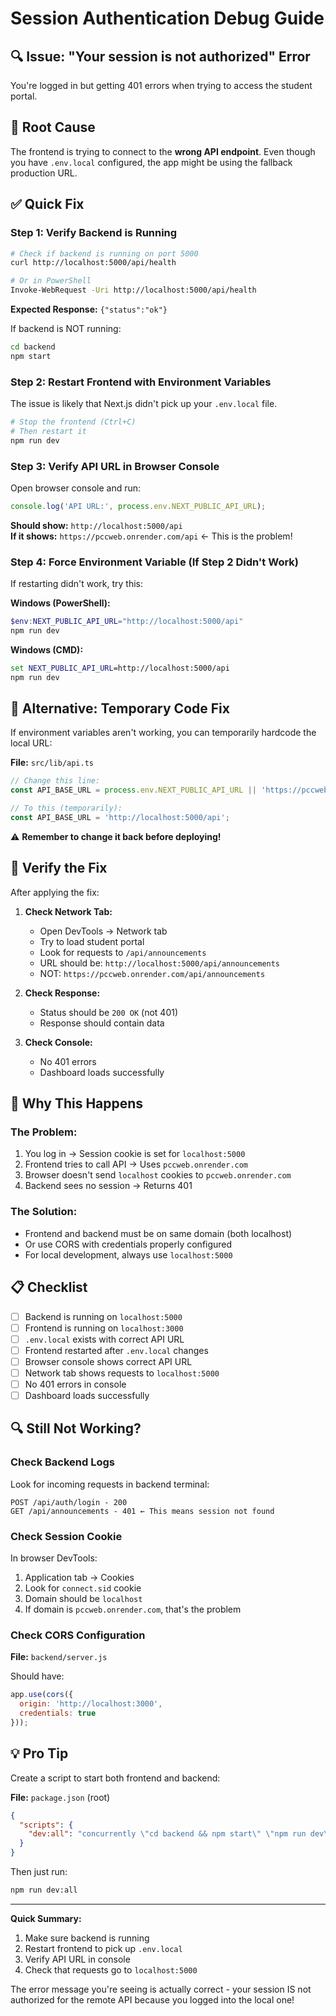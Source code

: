 # Session Authentication Debug Guide

## 🔍 Issue: "Your session is not authorized" Error

You're logged in but getting 401 errors when trying to access the student portal.

## 🎯 Root Cause

The frontend is trying to connect to the **wrong API endpoint**. Even though you have `.env.local` configured, the app might be using the fallback production URL.

## ✅ Quick Fix

### Step 1: Verify Backend is Running

```bash
# Check if backend is running on port 5000
curl http://localhost:5000/api/health

# Or in PowerShell
Invoke-WebRequest -Uri http://localhost:5000/api/health
```

**Expected Response:** `{"status":"ok"}`

If backend is NOT running:
```bash
cd backend
npm start
```

### Step 2: Restart Frontend with Environment Variables

The issue is likely that Next.js didn't pick up your `.env.local` file.

```bash
# Stop the frontend (Ctrl+C)
# Then restart it
npm run dev
```

### Step 3: Verify API URL in Browser Console

Open browser console and run:
```javascript
console.log('API URL:', process.env.NEXT_PUBLIC_API_URL);
```

**Should show:** `http://localhost:5000/api`  
**If it shows:** `https://pccweb.onrender.com/api` ← This is the problem!

### Step 4: Force Environment Variable (If Step 2 Didn't Work)

If restarting didn't work, try this:

**Windows (PowerShell):**
```powershell
$env:NEXT_PUBLIC_API_URL="http://localhost:5000/api"
npm run dev
```

**Windows (CMD):**
```cmd
set NEXT_PUBLIC_API_URL=http://localhost:5000/api
npm run dev
```

## 🔧 Alternative: Temporary Code Fix

If environment variables aren't working, you can temporarily hardcode the local URL:

**File:** `src/lib/api.ts`

```typescript
// Change this line:
const API_BASE_URL = process.env.NEXT_PUBLIC_API_URL || 'https://pccweb.onrender.com/api';

// To this (temporarily):
const API_BASE_URL = 'http://localhost:5000/api';
```

⚠️ **Remember to change it back before deploying!**

## 🧪 Verify the Fix

After applying the fix:

1. **Check Network Tab:**
   - Open DevTools → Network tab
   - Try to load student portal
   - Look for requests to `/api/announcements`
   - URL should be: `http://localhost:5000/api/announcements`
   - NOT: `https://pccweb.onrender.com/api/announcements`

2. **Check Response:**
   - Status should be `200 OK` (not 401)
   - Response should contain data

3. **Check Console:**
   - No 401 errors
   - Dashboard loads successfully

## 🎯 Why This Happens

### The Problem:
1. You log in → Session cookie is set for `localhost:5000`
2. Frontend tries to call API → Uses `pccweb.onrender.com`
3. Browser doesn't send `localhost` cookies to `pccweb.onrender.com`
4. Backend sees no session → Returns 401

### The Solution:
- Frontend and backend must be on same domain (both localhost)
- Or use CORS with credentials properly configured
- For local development, always use `localhost:5000`

## 📋 Checklist

- [ ] Backend is running on `localhost:5000`
- [ ] Frontend is running on `localhost:3000`
- [ ] `.env.local` exists with correct API URL
- [ ] Frontend restarted after `.env.local` changes
- [ ] Browser console shows correct API URL
- [ ] Network tab shows requests to `localhost:5000`
- [ ] No 401 errors in console
- [ ] Dashboard loads successfully

## 🔍 Still Not Working?

### Check Backend Logs
Look for incoming requests in backend terminal:
```
POST /api/auth/login - 200
GET /api/announcements - 401 ← This means session not found
```

### Check Session Cookie
In browser DevTools:
1. Application tab → Cookies
2. Look for `connect.sid` cookie
3. Domain should be `localhost`
4. If domain is `pccweb.onrender.com`, that's the problem

### Check CORS Configuration
**File:** `backend/server.js`

Should have:
```javascript
app.use(cors({
  origin: 'http://localhost:3000',
  credentials: true
}));
```

## 💡 Pro Tip

Create a script to start both frontend and backend:

**File:** `package.json` (root)
```json
{
  "scripts": {
    "dev:all": "concurrently \"cd backend && npm start\" \"npm run dev\""
  }
}
```

Then just run:
```bash
npm run dev:all
```

---

**Quick Summary:**
1. Make sure backend is running
2. Restart frontend to pick up `.env.local`
3. Verify API URL in console
4. Check that requests go to `localhost:5000`

The error message you're seeing is actually correct - your session IS not authorized for the remote API because you logged into the local one!

